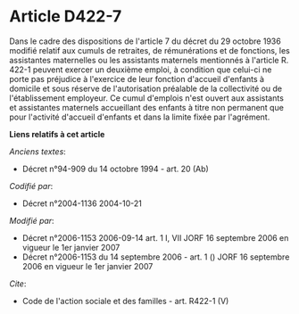# Article D422-7

Dans le cadre des dispositions de l'article 7 du décret du 29 octobre 1936 modifié relatif aux cumuls de retraites, de
rémunérations et de fonctions, les assistantes maternelles ou les assistants maternels mentionnés à l'article R. 422-1
peuvent exercer un deuxième emploi, à condition que celui-ci ne porte pas préjudice à l'exercice de leur fonction d'accueil
d'enfants à domicile et sous réserve de l'autorisation préalable de la collectivité ou de l'établissement employeur. Ce cumul
d'emplois n'est ouvert aux assistants et assistantes maternels accueillant des enfants à titre non permanent que pour
l'activité d'accueil d'enfants et dans la limite fixée par l'agrément.

**Liens relatifs à cet article**

_Anciens textes_:

  - Décret n°94-909 du 14 octobre 1994 - art. 20 (Ab)

_Codifié par_:

  - Décret n°2004-1136 2004-10-21

_Modifié par_:

  - Décret n°2006-1153 2006-09-14 art. 1 I, VII JORF 16 septembre 2006 en vigueur le 1er janvier 2007
  - Décret n°2006-1153 du 14 septembre 2006 - art. 1 () JORF 16 septembre 2006 en vigueur le 1er janvier 2007

_Cite_:

  - Code de l'action sociale et des familles - art. R422-1 (V)
